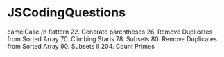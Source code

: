 # JSCodingQuestions
camelCase /n
flattern
22. Generate parentheses
26. Remove Duplicates from Sorted Array
70. Climbing Staris
78. Subsets
80. Remove Duplicates from Sorted Array
90. Subsets II
204. Count Primes
